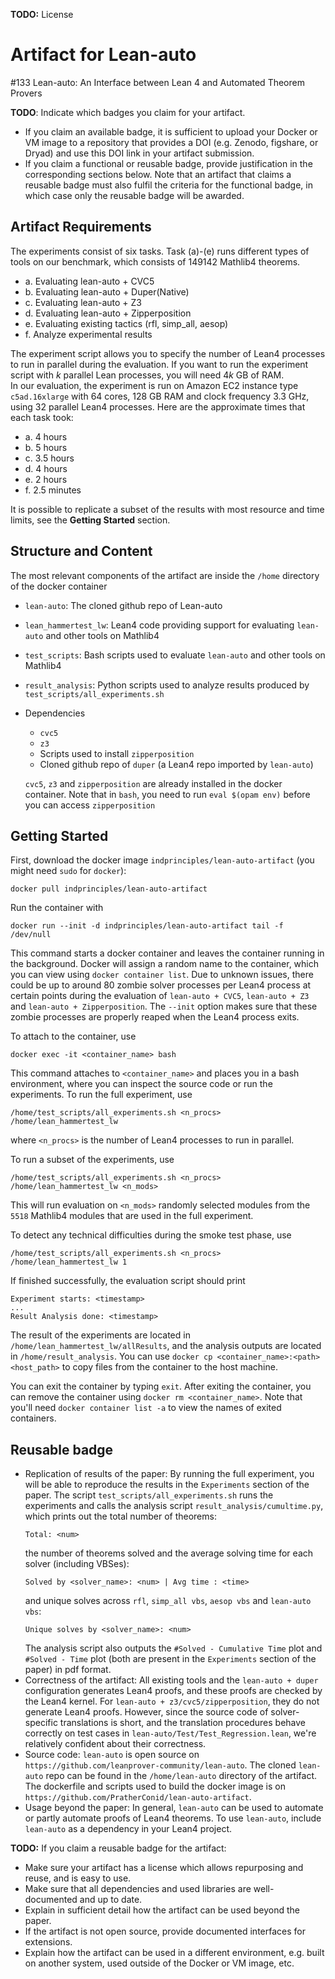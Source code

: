**TODO:** License

# Artifact for Lean-auto

#133 Lean-auto: An Interface between Lean 4 and Automated Theorem Provers

**TODO**: Indicate which badges you claim for your artifact.
* If you claim an available badge, it is sufficient to upload your Docker or VM image to a repository that provides a DOI (e.g. Zenodo, figshare, or Dryad) and use this DOI link in your artifact submission.
* If you claim a functional or reusable badge, provide justification in the corresponding sections below. Note that an artifact that claims a reusable badge must also fulfil the criteria for the functional badge, in which case only the reusable badge will be awarded.


## Artifact Requirements

The experiments consist of six tasks. Task (a)-(e) runs different types of tools on our benchmark, which consists of 149142 Mathlib4 theorems.
* a. Evaluating lean-auto + CVC5
* b. Evaluating lean-auto + Duper(Native)
* c. Evaluating lean-auto + Z3
* d. Evaluating lean-auto + Zipperposition
* e. Evaluating existing tactics (rfl, simp_all, aesop)
* f. Analyze experimental results

The experiment script allows you to specify the number of Lean4 processes to run in parallel during the evaluation. If you want to run the experiment script with $k$ parallel Lean processes, you will need $4k$ GB of RAM.  
In our evaluation, the experiment is run on Amazon EC2 instance type `c5ad.16xlarge` with 64 cores, 128 GB RAM and clock frequency 3.3 GHz, using 32 parallel Lean4 processes. Here are the approximate times that each task took:
* a. 4 hours
* b. 5 hours
* c. 3.5 hours
* d. 4 hours
* e. 2 hours
* f. 2.5 minutes

It is possible to replicate a subset of the results with most resource and time limits, see the **Getting Started** section.

## Structure and Content

The most relevant components of the artifact are inside the `/home` directory of the docker container
* `lean-auto`: The cloned github repo of Lean-auto
* `lean_hammertest_lw`: Lean4 code providing support for evaluating `lean-auto` and other tools on Mathlib4
* `test_scripts`: Bash scripts used to evaluate `lean-auto` and other tools on Mathlib4
* `result_analysis`: Python scripts used to analyze results produced by `test_scripts/all_experiments.sh`
* Dependencies
  * `cvc5`
  * `z3`
  * Scripts used to install `zipperposition`
  * Cloned github repo of `duper` (a Lean4 repo imported by `lean-auto`)

  `cvc5`, `z3` and `zipperposition` are already installed in the docker container. Note that in `bash`, you need to run `eval $(opam env)` before you can access `zipperposition`


## Getting Started

First, download the docker image `indprinciples/lean-auto-artifact` (you might need `sudo` for `docker`):
```
docker pull indprinciples/lean-auto-artifact
```

Run the container with
```
docker run --init -d indprinciples/lean-auto-artifact tail -f /dev/null
```

This command starts a docker container and leaves the container running in the background. Docker will assign a random name to the container, which you can view using ``docker container list``. Due to unknown issues, there could be up to around 80 zombie solver processes per Lean4 process at certain points during the evaluation of `lean-auto + CVC5`, `lean-auto + Z3` and `lean-auto + Zipperposition`. The ``--init`` option makes sure that these zombie processes are properly reaped when the Lean4 process exits.

To attach to the container, use
```
docker exec -it <container_name> bash
```

This command attaches to `<container_name>` and places you in a bash environment, where you can inspect the source code or run the experiments. To run the full experiment, use
```
/home/test_scripts/all_experiments.sh <n_procs> /home/lean_hammertest_lw
```
where `<n_procs>` is the number of Lean4 processes to run in parallel.

To run a subset of the experiments, use
```
/home/test_scripts/all_experiments.sh <n_procs> /home/lean_hammertest_lw <n_mods>
```
This will run evaluation on `<n_mods>` randomly selected modules from the ``5518`` Mathlib4 modules that are used in the full experiment.

To detect any technical difficulties during the smoke test phase, use
```
/home/test_scripts/all_experiments.sh <n_procs> /home/lean_hammertest_lw 1
```

If finished successfully, the evaluation script should print

```
Experiment starts: <timestamp>
...
Result Analysis done: <timestamp>
```

The result of the experiments are located in `/home/lean_hammertest_lw/allResults`, and the analysis outputs are located in `/home/result_analysis`. You can use ``docker cp <container_name>:<path> <host_path>`` to copy files from the container to the host machine.

You can exit the container by typing `exit`. After exiting the container, you can remove the container using ``docker rm <container_name>``. Note that you'll need ``docker container list -a`` to view the names of exited containers.


## Reusable badge
* Replication of results of the paper: By running the full experiment, you will be able to reproduce the results in the `Experiments` section of the paper. The script `test_scripts/all_experiments.sh` runs the experiments and calls the analysis script `result_analysis/cumultime.py`, which prints out the total number of theorems:
  ```
  Total: <num>
  ```
  the number of theorems solved and the average solving time for each solver (including VBSes):
  ```
  Solved by <solver_name>: <num> | Avg time : <time>
  ```
  and unique solves across `rfl`, `simp_all vbs`, `aesop vbs` and `lean-auto vbs`:
  ```
  Unique solves by <solver_name>: <num>
  ```
  The analysis script also outputs the `#Solved - Cumulative Time` plot and `#Solved - Time` plot (both are present in the `Experiments` section of the paper) in pdf format.
* Correctness of the artifact: All existing tools and the `lean-auto + duper` configuration generates Lean4 proofs, and these proofs are checked by the Lean4 kernel. For `lean-auto + z3/cvc5/zipperposition`, they do not generate Lean4 proofs. However, since the source code of solver-specific translations is short, and the translation procedures behave correctly on test cases in `lean-auto/Test/Test_Regression.lean`, we're relatively confident about their correctness.
* Source code: `lean-auto` is open source on `https://github.com/leanprover-community/lean-auto`. The cloned `lean-auto` repo can be found in the `/home/lean-auto` directory of the artifact. The dockerfile and scripts used to build the docker image is on `https://github.com/PratherConid/lean-auto-artifact`.
* Usage beyond the paper: In general, ``lean-auto`` can be used to automate or partly automate proofs of Lean4 theorems. To use ``lean-auto``, include ``lean-auto`` as a dependency in your Lean4 project.

**TODO:** If you claim a reusable badge for the artifact:

* Make sure your artifact has a license which allows repurposing and reuse, and is easy to use.
* Make sure that all dependencies and used libraries are well-documented and up to date.
* Explain in sufficient detail how the artifact can be used beyond the paper.
* If the artifact is not open source, provide documented interfaces for extensions.
* Explain how the artifact can be used in a different environment, e.g. built on another system, used outside of the Docker or VM image, etc.
